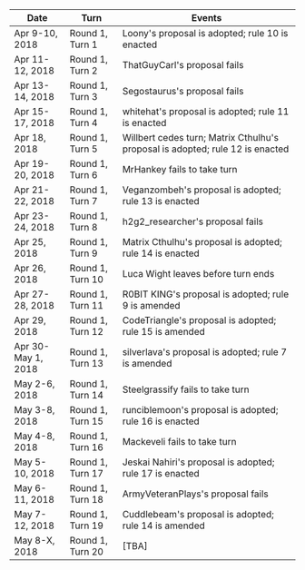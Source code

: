| Date                | Turn             | Events
| ------------------- | ---------------- | ------
| Apr 9-10, 2018      | Round 1, Turn 1  | Loony's proposal is adopted; rule 10 is enacted
| Apr 11-12, 2018     | Round 1, Turn 2  | ThatGuyCarl's proposal fails
| Apr 13-14, 2018     | Round 1, Turn 3  | Segostaurus's proposal fails
| Apr 15-17, 2018     | Round 1, Turn 4  | whitehat's proposal is adopted; rule 11 is enacted
| Apr 18, 2018        | Round 1, Turn 5  | Willbert cedes turn; Matrix Cthulhu's proposal is adopted; rule 12 is enacted
| Apr 19-20, 2018     | Round 1, Turn 6  | MrHankey fails to take turn
| Apr 21-22, 2018     | Round 1, Turn 7  | Veganzombeh's proposal is adopted; rule 13 is enacted
| Apr 23-24, 2018     | Round 1, Turn 8  | h2g2_researcher's proposal fails
| Apr 25, 2018        | Round 1, Turn 9  | Matrix Cthulhu's proposal is adopted; rule 14 is enacted
| Apr 26, 2018        | Round 1, Turn 10 | Luca Wight leaves before turn ends
| Apr 27-28, 2018     | Round 1, Turn 11 | R0BIT KING's proposal is adopted; rule 9 is amended
| Apr 29, 2018        | Round 1, Turn 12 | CodeTriangle's proposal is adopted; rule 15 is amended
| Apr 30-May 1, 2018  | Round 1, Turn 13 | silverlava's proposal is adopted; rule 7 is amended
| May 2-6, 2018       | Round 1, Turn 14 | Steelgrassify fails to take turn
| May 3-8, 2018       | Round 1, Turn 15 | runciblemoon's proposal is adopted; rule 16 is enacted
| May 4-8, 2018       | Round 1, Turn 16 | Mackeveli fails to take turn
| May 5-10, 2018      | Round 1, Turn 17 | Jeskai Nahiri's proposal is adopted; rule 17 is enacted
| May 6-11, 2018      | Round 1, Turn 18 | ArmyVeteranPlays's proposal fails
| May 7-12, 2018      | Round 1, Turn 19 | Cuddlebeam's proposal is adopted; rule 14 is amended
| May 8-X, 2018       | Round 1, Turn 20 | [TBA]
